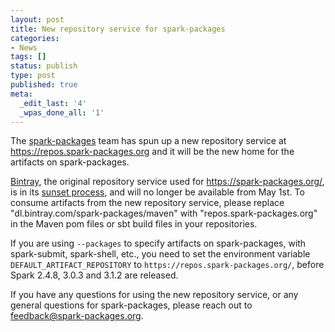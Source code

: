 ```yaml
---
layout: post
title: New repository service for spark-packages
categories:
- News
tags: []
status: publish
type: post
published: true
meta:
  _edit_last: '4'
  _wpas_done_all: '1'
---
```

The <a href="https://spark-packages.org">spark-packages</a> team has spun up a new repository service at <a href="https://repos.spark-packages.org">https://repos.spark-packages.org</a> and it will be the new home for the artifacts on spark-packages.

<a href="https://bintray.com/">Bintray</a>, the original repository service used for <a href="https://spark-packages.org/">https://spark-packages.org/</a>, is in its <a href="https://jfrog.com/blog/into-the-sunset-bintray-jcenter-gocenter-and-chartcenter/">sunset process</a>, and will no longer be available from May 1st. To consume artifacts from the new repository service, please replace "dl.bintray.com/spark-packages/maven" with "repos.spark-packages.org" in the Maven pom files or sbt build files in your repositories.

If you are using `--packages` to specify artifacts on spark-packages, with spark-submit, spark-shell, etc., you need to set the environment variable `DEFAULT_ARTIFACT_REPOSITORY` to `https://repos.spark-packages.org/`, before Spark 2.4.8, 3.0.3 and 3.1.2 are released.

If you have any questions for using the new repository service, or any general questions for spark-packages, please reach out to feedback@spark-packages.org.
